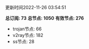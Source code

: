 更新时间2022-11-26 03:54:51

**总订阅: 73**
**总节点: 1050**
**有效节点: 276**
- trojan节点: 66
- v2ray节点: 182
- ss节点: 28
